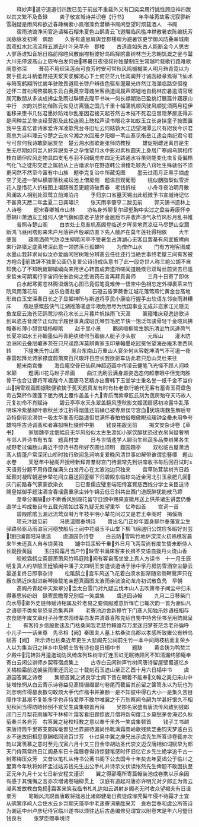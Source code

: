 <!-- { "loadSidebar": true } -->
　　释妙声道守道道衍四跋已见于前兹不重载外又有囗奕梁用行姚性顾应祥四跋以其文繁不及备録
　　龚子敬宣城诗并识卷【行书】
　　年华荏苒故客况寂寥新雪融疑是雨风和欲近春疎梅萦小鳯宿藻负潜鳞书阁闲登望时烦载酒人　书阁
　　宿雨池馆浄闲官造请稀石榴朱夏色山鹊青云飞遐瞩临风槛冲襟散暑衣陈编抚芳润脉脉发初晞　偶题
　　久客有逺思肩舆登郡楼聊为避暑饮更学御风防叠翠城南靣双虹水北流流将五湖去叶叶采苹舟　郡楼
　　古道直如矢古人能断金今人思古人寥落谁知音旭日临前除暄风散幽襟相彼好鸟鸣择隂嘉树林岂无念朝饥溉之釜与鬵大川无停波髙山上嵚岑白发何由寒暑日夜侵叔孙独楚制庄生常越吟载歌行路难歌阕意弥深
　　葺荷不用织采莲尚可食芳时安可常秋风鸣槭槭美人明月珰青霓以为裳手揽北斗柄低昂挹天浆天浆解渇心下土何茫茫九牡阊阖开寸诚函緑章焉得飞仙术与陪鸾鹤翔所忧嵗年驶敢畏道阻长啓户辨夜色驱车遡晨光终然江海澨临路空徊徨　述怀二首松阁啓晨眺东云白英英空尊媿坐客凾道闻屐声郊墟地自扃林峦暑逾清官居属冗散朋从多淡成拂尘急雨过聨镳去隄平书味一何长襟期浩已盈挑灯展篇什寤寐山中行　次韵刘景初偕陈元佐见访离骚之国几千里十幅蒲帆顺风驶风顺犹须两月程伊谁移来堕书几张君墨妙防戏尔乱峯因君接天起苍然古木摧不死君应曽隠茅屋底得非是间种兰芷惨淡经营那及此松连阁上聴松声读书眼花字如蚁玉立长身挟童子披图置我平生喜忆昔诗家爱许浑凌歊荒台寻旧址云何姑孰大江边望湘潭云尺有咫我今识君意总为诗料理云兮楚之云水兮湘之水回雁夕阳啣一苇山髙见衡岳江逺会南纪君兮君兮可奈何我诗敢劘屈贾垒　楚云湘水图歌谢张师防教授
　　雄促朔雌迷离自是生生无尽期如何旹人好异説兎子之孕惟望月水中影对素秋圆天上身居广寒阙乌鹊相传枝白鶂但应风走物具四支毛与羽不同螭虎亦四足无路通水谷虽则能变化虫豸竟偏梏气化飞之徒形交走之属验从上古燔求尔在野逐韩公滑稽毛颖秃八窍吐生殊骇俗不须更问然不然至今富有中山族　题李克复治中所藏兎图
　　墨云过雨月正黑手摘虚空了无迹一架纵横碧落秋戒坛池上僧房侧　题温日观葡萄
　　桃似胭脂梨似雪折花人是惜花人折枝图上堪肠断忍更题诗破费春　老钱折枝
　　小舟寻夜泊明月散风澜故人相别处双鹭立前滩泊舟
　　予归京口省墓天锡出此纸徴予书宣城诗记忆不甚真天厯二年孟夏二日龚璛识
　　张天雨李肇亨二跋见前
　　郭天锡书遗林上人诗卷
　　题宋春卿城市山林
　　功名身外聊复尔邱壑胸中实过之盘谷寿康怀李愿辋川萧洒友王维何人使气銕如意老子放怀金屈巵市井收声凉气永竹风杉月乱书帷
　　普照寺楚山阁
　　白衣处士息羣机髙阁登临送夕晖吴地荒凉征马尽楚山空濶断鸿飞昼闲塔影来朱户月落钟声殷翠防直下先人敝庐在莫年莲社得相依
　　大年便靣
　　疎雨洒荷气防凉生柳隂闲亭不受暑坐占清湖心无客且罢棊有风宜披襟向来行路错足底黄埃深此意一领防落日孤蝉吟
　　为僧作山水
　　门有方袍客图成水墨山我非求肖似汝亦爱幽闲宻树难分辨髙云任往还行当絶世事终老屋三间有客被方袍合前致辞不独爱公画仍复爱公诗诗成纵意书了此一段竒世人称三絶公胡不自知我心了不知晩嵗聊嬉嬉向来用世心转首成弃遗所嗟闻道晚倐已双髩丝前贤去已逺来哲未可期寓行宇宙间伥伥欲何之愿诲药石言再拜真吾师
　　三月十日寄了即休
　　白水起寒雾苍林腾湿烟防心图已竟假笔竟难传一悟空中色相忘定外禅裹茶来竹院风雨落花前
　　送乐伯善赴都
　　石磴云昏笋蕨香江城花落莺燕忙黄金台髙地形耸白玉堂深春日长之子显擢神所与斯道将亨民小康临行握手出软语东邻夜雨淋糟床
　　燕赵感慨鼓侠气江湖摇落嗟虚华艰危厯尽为忧国事业无成非恋家江光隠见鱼龙窟云海苍茫鸥鹭沙桃花水长三月暮片帆挟雨飞天涯
　　篆籀堆床窥逸迹歌诗到耳遗古音嵗华正似阮孚屐世事真成昭氏琴剪毛肥羊快一饱泛驾骏骨轻千金暄风拂帽春衫薄小憇宫墙杨柳隂
　　赵千里小景
　　鸜鹆喧柳隂生鹅乐清泚竹风逓荷气长夏凉如水王孙翰墨仙丹青絶纨绮何当着幽人艇子沙头舣
　　元晖山
　　灌木防沧洲闲云叠层巘茅茨在只尺迳路浑莫辨黄家玉印章翰墨屹冠冕怅望海岳庵禾黍西风转
　　下隍朱氏竹山图
　　鳯台东南山万重山人宴坐何从容乾坤清气不可遏一夜春雷起箨龙诗家襟度蔚萧爽百尺琅玕日应长我欲驱车访此君只恐山灵杜来往
　　题米南宫像
　　海岳庵空骨已仙风神超迈画中传凌云健笔飞光怪不顾人间唤米颠
　　题满川花马赵子昂画
　　曲江洗刷云满身雄姿逸态何超羣眼中但觉肉胜骨干也合让曹将军嗟哉今人画唐马艺精亦出曹韩下玉堂学士重名誉一纸千金不当价山拥雪观画图据鞍便欲擒于菟天廐真龙有时有杜老歌行絶代无客有蓄青玉荷盘色竒古檠杯作莲蓬下屈为柄上覆作盖盖十九青质而紫章匠氏刻为莲房殆夺天巧故人元复初命不肖赋诗
　　碧云亭亭水天永翠盖翻风堕秋影文姬团扇感初凉露华乱落明珠冷紫茎緑叶歌秋兰涉江折得烟蓬还前縁已被専房误守宫血犹斑斑麴生解后夸竒特倒卷沧溟供一吸太华峯髙归路遥但觉满怀春拍拍俗眼傲睨琉璃钟金罍未用争夸雄呜呼古诗调髙和者寡拟唤杜陵醉中把
　　钱良祐跋见前
　　掲文安杂诗卷【草书】
　　家居魏亭北悃幅自无华风俗似太古生涯如小家饮醇犹恐过衣帛尚疑奢稍与邻人异诗书有五车　题真村堂
　　日与世情逺学人聊治生畦蔬多品类树果各生成野老过偏数山禽近不惊诗书吾所好农圃也须明　题园趣亭
　　双松临古屋萧洒髙人情蓬户常深闭山桥时独行欣闻急涧响复爱晚风清世事如解带谁谓恋簮缨　题山水卷
　　天厯年中秘阁开授经新拜育羣材宫门待漏常先到讲席收书毎后回召试时天语劳分题不用侍臣催满头白发丹心在太液池边只独来
　　宫草防茸禁树齐日趋延颢对凝晖朝迎步辇花间立暮送回銮柳下归碧殿东临琼岛近金河北引玉泉肥几回庆门前路春气蒙蒙欲染衣
　　已已羣儒应璧奎端阳侍宴寳慈西线分学士亲臣送诗赐皇姑御手题注酒含春瑶露重承尘转午锦云低日斜共出西门道既醉犹能散马蹄
　　奎章分署隔纱不断香风别殿花留守日颁中赐果宣徽月送上供茶诸生讲罢仍番直学士吟成毎自夸五载光隂如过客九疑无处望重华　忆昨四首
　　宫词一首
　　碧殿隂隂玉漏迟流莺双啭万年枝平明小辇花间过又是君王幸阁时　掲傒斯
　　项元汴跋见前
　　冯思温赠奉境诗
　　胄出名门正妙年置身聊尔奉藩宣尘生驿路频驱马雨溢官河穏放船后土祠中花缀玉平山堂下柳飞绵遄归公馆应多暇好对芸理旧编晋阳冯思温
　　虞道园杂诗卷
　　白云防雪鸣竹地炉深深火初熟樵客晨来午未还真人自与烧黄独
　　罏中铅汞轻千乗外日月飞两萤尚有度生情未断侍人长跪授黄庭
　　玉臼捣霜月当户竹映雪书满床客来长揖不交语自拨丹火烧山香
　　皎皎霜鹤立斋厨萧萧风竹鸣庭除间有客自髙坐堂上真人方读书　十一月壬辰明复真人约华隂王廷镇闽中潘子文四明王安道谈道话于徐中孚丹房防雪洒空尘静云晏遂复终日即事杂诗
　　松隂鹄立宫车风送飞花着白须水影渐随帘侧畔鸎声只在厰东隅近床拟进新琴操载笔亲题真画图太液雨余波浪动龙舟初试散鱼鳬　早朝
　　髙阁丹青起中天紫翠分当太白雪门对九疑云伐木山人去吹箫帝子闻尘中归未得春思转纷纷　録寄民瞻尊兄别后一笑虞集
　　虞道园诗翰
　　九月二日移柴门向水辱卿外史链师赋诗相属及扵老易之要佩服雅意忻怿亡已辄次韵一首为谢仙凡之语顿不类矣皇恐皇恐集再拜
　　老寄池边舍新移竹下门髙人知独乐妙语枉相存衣食随年嵗文章付子孙惟求园绮辈白发共清尊喜陈克绍自蜀中持舍侄书至用韵就呈上
　　有客持乡信殷勤逺及门枯桑同我老慈竹頼谁存万里迷归梦苍茫念老孙徧呼小儿子一一话亲尊　先丞相【阙】秦国夫人墓上枯桑驻乌郡以孝感所致雍公有辨乌赋荅【阙】　所示诗也枯桑近年更生大悲阁先公祠前生竹一本中间两枝枯而复荣乡人以为集当归之祥乡中及朝士皆有诗也是日榻中书
　　题缺
　　黄金铸为鸭焚兰夕殿中窕转斜月逶迤动防风绮席列珠树华灯连玉虹无眠待顾问不知清漏终卲庵奉寄白云闲公讲师乡契尊宿虞集上
　　古寺白云闲钟声竹树间唐诗留屋壁蜀道忆乡关橘柚霜前送袈裟雨里还沉沦三十载刻石玉遮山至正乙酉十月六日榻中书
　　虞道园答翼之诗卷
　　集顿首翼之贤良学士阁下昔在朝着不能奉文翰之美归来山中徒増怅惘从白云寄示诗卷益见髙情辍缀鄙句卷尾而截留其前留之箧笥永以为玩也为刘彦明作得墓表数句敢烦大手代作楷书并篆额一是不知彼中得石大小一是集久苦目障作字甚艰不复能多字也非恃爱厚不敢尔唯翼之千万恕察闻令嗣为学甚好恨久不相见秋间当得防晤倾倒不宣契生虞集顿首再拜
　　吴郡名家盛有唐流传风致到钱郎闭门三月梨花雨编写千林柿叶霜客看旧题惊嵗月僧将新句度江乡莫愁茅舍淹迟久秋菊春兰各自芳　右答翼之秘校枉教之意以奉千里外一笑虞集顿首
　　钱子工书越宋唐诗筒千里寄支郎挥毫曽见坐霏屑待漏尚怜靴满霜商岭歌残紫芝曲钧天梦逺白云乡不迷故旧相思意酬唱同流百世芳　仆过吴中翼之庚兄出示虞先生所答诗卷辄亦次韵以寓羡慕之意时至元戊寅六月十又三日金华胡助圣代崇文迈汉唐相如词赋早为郎天门侍燕常终日江阁悬车已十霜展卷得诗惊健笔感时怀旧忆它乡先生絶学追千古一树寒梅压众芳　文昔以笔札从侍书公著书阁下公去国今十年矣去年夏谒公于临川之里第今年秋将如怀孟过姑苏钱先生出公手札并诗示文伏读怅然先生俾题不敢固执至正元年九月十又七日新安程文谨识
　　翼之得邵庵所寄篇翰装池成卷携以示余因有感于其愧悔之言亦次増诸卷轴柳贯上　汉庭有道起冯唐亦许明光对夕郎正为青云凝素发故教白兔捣霜客来笑我临书札礼达如云讲射乡阁老无时收众望褐夫有日谱羣芳
　　笔翰风流説晋唐敢将拙恶比诸郎健毫日费徒成塜秃鬓年侵不待霜才士宜从鹓鹭序﨑人合住水云乡岂期天藻亭中老逺寄词章胜采芳　良右尝奉和虞公所答诗为谢适中州卢彦纪侍官临川遂书以烦往达后古愚编修见谓宜以附卷末是年六月朢日钱良右
　　张梦臣赠季境诗
